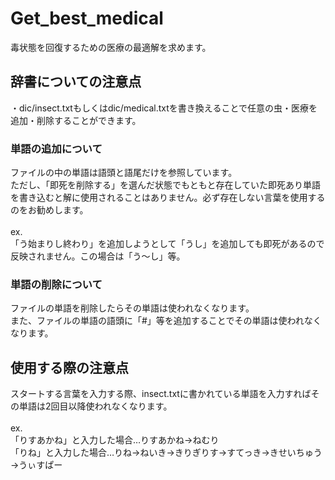 # Get_best_medical

毒状態を回復するための医療の最適解を求めます。

## 辞書についての注意点

・dic/insect.txtもしくはdic/medical.txtを書き換えることで任意の虫・医療を追加・削除することができます。<br>

### 単語の追加について
ファイルの中の単語は語頭と語尾だけを参照しています。<br>
ただし、「即死を削除する」を選んだ状態でもともと存在していた即死あり単語を書き込むと解に使用されることはありません。必ず存在しない言葉を使用するのをお勧めします。<br>
<br>
ex.<br>
「う始まりし終わり」を追加しようとして「うし」を追加しても即死があるので反映されません。この場合は「う～し」等。<br>

### 単語の削除について
ファイルの単語を削除したらその単語は使われなくなります。<br>
また、ファイルの単語の語頭に「#」等を追加することでその単語は使われなくなります。

## 使用する際の注意点

スタートする言葉を入力する際、insect.txtに書かれている単語を入力すればその単語は2回目以降使われなくなります。<br>
<br>
ex.<br>
「りすあかね」と入力した場合…りすあかね→ねむり<br>
「りね」と入力した場合…りね→ねいき→きりぎりす→すてっき→きせいちゅう→うぃすぱー
